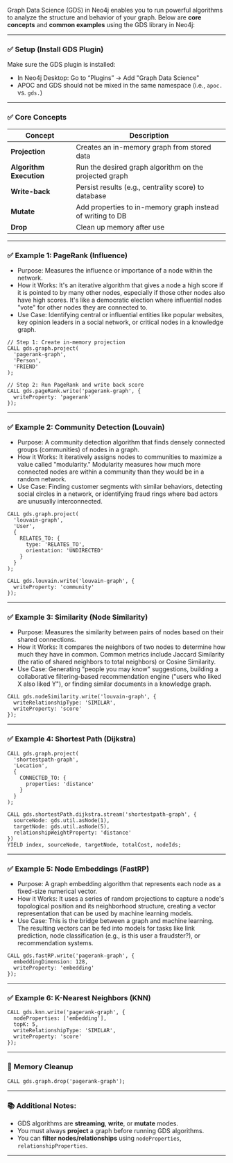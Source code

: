 Graph Data Science (GDS) in Neo4j enables you to run powerful algorithms to analyze the structure and behavior of your graph. Below are **core concepts** and **common examples** using the GDS library in Neo4j:

---

### ✅ **Setup (Install GDS Plugin)**

Make sure the GDS plugin is installed:

* In Neo4j Desktop: Go to “Plugins” → Add "Graph Data Science"
* APOC and GDS should not be mixed in the same namespace (i.e., `apoc.` vs. `gds.`)

---

### ✅ **Core Concepts**

| Concept                 | Description                                                |
| ----------------------- | ---------------------------------------------------------- |
| **Projection**          | Creates an in-memory graph from stored data                |
| **Algorithm Execution** | Run the desired graph algorithm on the projected graph     |
| **Write-back**          | Persist results (e.g., centrality score) to database       |
| **Mutate**              | Add properties to in-memory graph instead of writing to DB |
| **Drop**                | Clean up memory after use                                  |

---

### ✅ **Example 1: PageRank (Influence)**
* Purpose: Measures the influence or importance of a node within the network.
* How it Works: It's an iterative algorithm that gives a node a high score if it is pointed to by many other nodes, especially if those 
other nodes also have high scores. It's like a democratic election where influential nodes "vote" for other nodes they are connected to.
* Use Case: Identifying central or influential entities like popular websites, key opinion leaders in a social network, or critical nodes 
in a knowledge graph.
  

```cypher
// Step 1: Create in-memory projection
CALL gds.graph.project(
  'pagerank-graph',
  'Person',
  'FRIEND'
);

// Step 2: Run PageRank and write back score
CALL gds.pageRank.write('pagerank-graph', {
  writeProperty: 'pagerank'
});
```

---

### ✅ **Example 2: Community Detection (Louvain)**
* Purpose: A community detection algorithm that finds densely connected groups (communities) of nodes in a graph.
* How it Works: It iteratively assigns nodes to communities to maximize a value called "modularity." Modularity measures how much more 
connected nodes are within a community than they would be in a random network.
* Use Case: Finding customer segments with similar behaviors, detecting social circles in a network, or identifying fraud rings where bad 
actors are unusually interconnected.


```cypher
CALL gds.graph.project(
  'louvain-graph',
  'User',
  {
    RELATES_TO: {
      type: 'RELATES_TO',
      orientation: 'UNDIRECTED'
    }
  }
);

CALL gds.louvain.write('louvain-graph', {
  writeProperty: 'community'
});
```

---

### ✅ **Example 3: Similarity (Node Similarity)**
* Purpose: Measures the similarity between pairs of nodes based on their shared connections.
* How it Works: It compares the neighbors of two nodes to determine how much they have in common. Common metrics include Jaccard Similarity 
(the ratio of shared neighbors to total neighbors) or Cosine Similarity.
* Use Case: Generating "people you may know" suggestions, building a collaborative filtering-based recommendation engine ("users who liked X 
also liked Y"), or finding similar documents in a knowledge graph.


```cypher
CALL gds.nodeSimilarity.write('louvain-graph', {
  writeRelationshipType: 'SIMILAR',
  writeProperty: 'score'
});
```

---

### ✅ **Example 4: Shortest Path (Dijkstra)**

```cypher
CALL gds.graph.project(
  'shortestpath-graph',
  'Location',
  {
    CONNECTED_TO: {
      properties: 'distance'
    }
  }
);

CALL gds.shortestPath.dijkstra.stream('shortestpath-graph', {
  sourceNode: gds.util.asNode(1),
  targetNode: gds.util.asNode(5),
  relationshipWeightProperty: 'distance'
})
YIELD index, sourceNode, targetNode, totalCost, nodeIds;
```

---

### ✅ **Example 5: Node Embeddings (FastRP)**
* Purpose: A graph embedding algorithm that represents each node as a fixed-size numerical vector.
* How it Works: It uses a series of random projections to capture a node's topological position and its neighborhood structure, creating a 
vector representation that can be used by machine learning models.
* Use Case: This is the bridge between a graph and machine learning. The resulting vectors can be fed into models for tasks like link prediction,
node classification (e.g., is this user a fraudster?), or recommendation systems.


```cypher
CALL gds.fastRP.write('pagerank-graph', {
  embeddingDimension: 128,
  writeProperty: 'embedding'
});
```

---

### ✅ **Example 6: K-Nearest Neighbors (KNN)**

```cypher
CALL gds.knn.write('pagerank-graph', {
  nodeProperties: ['embedding'],
  topK: 5,
  writeRelationshipType: 'SIMILAR',
  writeProperty: 'score'
});
```

---

### 🔁 **Memory Cleanup**

```cypher
CALL gds.graph.drop('pagerank-graph');
```

---

### 📚 Additional Notes:

* GDS algorithms are **streaming**, **write**, or **mutate** modes.
* You must always **project** a graph before running GDS algorithms.
* You can **filter nodes/relationships** using `nodeProperties`, `relationshipProperties`.

---
